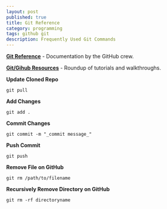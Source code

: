 ```yaml
---
layout: post
published: true
title: Git Reference
category: programming
tags: github git
description: Frequently Used Git Commands
---
```


**[Git Reference](http://gitref.org/index.html)** - Documentation by the GitHub crew.

**[Git/Gihub Resources](http://bradfrostweb.com/blog/post/gitgithub-resources/)** - Roundup of tutorials and walkthroughs.

**Update Cloned Repo**

    git pull

**Add Changes**

    git add .

**Commit Changes**

    git commit -m "_commit message_"

**Push Commit**

    git push

**Remove File on GitHub**

    git rm /path/to/filename

**Recursively Remove Directory on GitHub**

    git rm -rf directoryname
